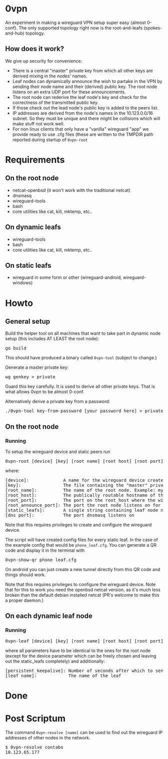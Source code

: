 # 0vpn

An experiment in making a wireguard VPN setup super easy (almost 0-conf). The only supported topology right now is the root-and-leafs (spokes-and-hub) topology.

## How does it work?

We give up security for convenience:

* There is a central "master" private key from which all other keys are derived mixing in the nodes' names.
* Leaf nodes can dynamically announce the wish to partake in the VPN by sending their node name and their (derived) public key. The root node listens on an extra UDP port for these announcements.
* The root node can rederive the leaf node's key and check for the correctness of the transmitted public key.
* If those check out the lead node's public key is added to the peers list.
* IP addresses are derived from the node's names in the 10.123.0.0/16 subnet. So they must be unique and there might be collisions which will make stuff not work well.
* For non linux clients that only have a "vanilla" wireguard "app" we provide ready to use .cfg files (these are written to the TMPDIR path reported during startup of <code>0vpn-root</code>

# Requirements

## On the root node

* netcat-openbsd (it won't work with the traditional netcat)
* dnsmasq
* wireguard-tools
* bash
* core utilities like cat, kill, mktemp, etc..

## On dynamic leafs

* wireguard-tools
* bash
* core utilities like cat, kill, mktemp, etc..

## On static leafs

* wireguard in some form or other (wireguard-android, wireguard-windows)

# Howto

## General setup

Build the helper tool on all machines that want to take part in dynamic node setup (this includes AT LEAST the root node):

<pre>go build</pre>

This should have produced a binary called <code>0vpn-tool</code> (subject to change.)

Generate a master private key:

<pre>wg genkey > private</pre>

Guard this key carefully. It is used to derive all other private keys. That is what allows 0vpn to be almost 0-conf.

Alternatively derive a private key from a password:

<pre>./0vpn-tool key-from-password [your password here] > private</pre>

## On the root node

### Running

To setup the wireguard device and static peers run

<pre>0vpn-root [device] [key] [root_name] [root_host] [root_port] [root_annouce_port] [static_leafs] [dns_port]</pre>

where:

<pre>
[device]:             A name for the wireguard device created (example: wg0)
[key]:                The file containing the "master" private key from which all other keys are derived
[root_name]:          The name of the root node. Example: myroot
[root_host]:          The publically routable hostname of the root node. Example: example.com
[root_port]:          The port on the root_host where the wireguard endpoint lives. Example: 4242
[root_announce_port]: The port the root node listens on for dynamic leaf node addition announcements. Example: 4243
[static_leafs]:       A single string containing leaf node names that are added as peers without dynamic announcement. Example: "my_phone my_desktop my_laptop"
[dns_port]:           The port dnsmasq listens on
</pre>

Note that this requires privileges to create and configure the wireguard device.

The script will have created config files for every static leaf. In the case of the example config that would be <code>phone_leaf.cfg</code>. You can generate a QR code and display it in the terminal with

<pre>0vpn-show-qr phone_leaf.cfg</pre>

On android you can just create a new tunnel directly from this QR code and things should work.

Note that this requires privileges to configure the wireguard device.
Note that for this to work you need the openbsd netcat version, as it's much less broken than the default debian installed netcat (PR's welcome to make this a proper daemon.)

## On each dynamic leaf node

### Running

<pre>0vpn-leaf [device] [key] [root_name] [root_host] [root_port] [root_annouce_port] [persistent_keepalive] [leaf_name] [dns_port]</pre>

where all parameters have to be identical to the ones for the root node (except for the device parameter which can be freely chosen and leaving out the static_leafs completely) and additionally:

<pre>
[persistent_keepalive]: Number of seconds after which to send keepalive packets
[leaf_name]:            The name of the leaf
</pre>

# Done

# Post Scriptum

The command <code>0vpn-resolve [name]</code> can be used to find out the wireguard IP addresses of other nodes in the network.

<pre>
$ 0vpn-resolve contabo
10.123.65.177
</pre>

